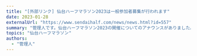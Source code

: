 ```yaml
---
title: "[外部リンク] 仙台ハーフマラソン2023は一般参加者募集が行われます"
date: 2023-01-28
externalUrl: "https://www.sendaihalf.com/news/news.html?id=557"
summary: "管理人です。仙台ハーフマラソン2023の開催についてのアナウンスがありました。一般参加者の募集が2/8 20:00〜行われるそうです"
topics: "仙台ハーフマラソン"
authors:
  - "管理人"
---
```


